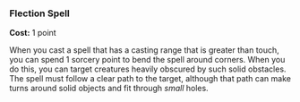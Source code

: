 ### Flection Spell
**Cost:** 1 point

When you cast a spell that has a casting range that is greater than touch, you can spend 1 sorcery point to bend the spell around corners.
When you do this, you can target creatures heavily obscured by such solid obstacles.
The spell must follow a clear path to the target, although that path can make turns around solid objects and fit through *small* holes.
